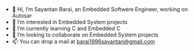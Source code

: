 - 👋 Hi, I’m Sayantan Barai, an Embedded Softwere Engineer, working on Autosar
- 👀 I’m interested in Embedded System projects
- 🌱 I’m currently learning C and Embedded C
- 💞️ I’m looking to collaborate on Embedded System projects
- 📫 You can drop a mail at barai1996sayantan@gmail.com

<!---
barai96/barai96 is a ✨ special ✨ repository because its `README.md` (this file) appears on your GitHub profile.
You can click the Preview link to take a look at your changes.
--->
